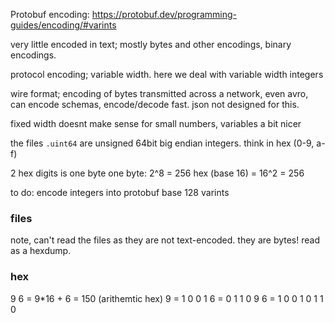 Protobuf encoding: https://protobuf.dev/programming-guides/encoding/#varints

very little encoded in text; mostly bytes and other encodings, binary encodings.

protocol encoding; variable width. here we deal with variable width integers

wire format; encoding of bytes transmitted across a network, even avro, can encode schemas, encode/decode fast. json not designed for this.

fixed width doesnt make sense for small numbers, variables a bit nicer

the files `.uint64` are unsigned 64bit big endian integers. think in hex (0-9, a-f)

2 hex digits is one byte
one byte: 2^8 = 256
hex (base 16) = 16^2 = 256

to do:
encode integers into protobuf base 128 varints

### files

note, can't read the files as they are not text-encoded. they are bytes! read as a hexdump.

### hex

9 6 = 9\*16 + 6 = 150 (arithemtic hex)
9 = 1 0 0 1
6 = 0 1 1 0
9 6 = 1 0 0 1 0 1 1 0
